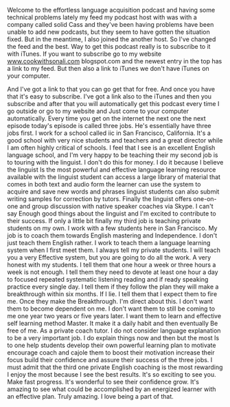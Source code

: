 Welcome to the effortless language acquisition podcast and having some technical problems lately my feed my podcast host with was with a company called solid Cass and they've been having problems have been unable to add new podcasts, but they seem to have gotten the situation fixed. But in the meantime, I also joined the another host. So I've changed the feed and the best. Way to get this podcast really is to subscribe to it with iTunes. If you want to subscribe go to my website www.cookwithsonali.com blogspot.com and the newest entry in the top has a link to my feed. But then also a link to iTunes we don't have iTunes on your computer. 

And I've got a link to that you can go get that for free. And once you have that it's easy to subscribe. I've got a link also to the iTunes and then you subscribe and after that you will automatically get this podcast every time I go outside or go to my website and Just come to your computer automatically. Every time you get on the internet the next one the next episode today's episode is called three jobs. He's essentially have three jobs first. I work for a school called iic in San Francisco, California. It's a good school with very nice students and teachers and a great director while I am often highly critical of schools. I feel that I see is an excellent English language school, and I'm very happy to be teaching their my second job is to touring with the linguist. I don't do this for money. I do it because I believe the linguist Is the most powerful and effective language learning resource available with the linguist student can access a large library of material that comes in both text and audio form the learner can use the system to acquire and save new words and phrases linguist students can also submit writing samples for correction by tutors. Finally the linguist offers one-on-one and group discussion with native speaker coaches via Skype. I can't say Enough good things about the linguist and I'm excited to contribute to their success. If only a little bit finally my third job is teaching private students on my own. I work with a few students here in San Francisco. My job is to coach them towards English mastering and Independence. I don't just teach them English rather. I work to teach them a language learning system when I first meet them. I always tell my private students. I will teach you a very Effective system, but you are going to do all the work. A very honest with my students. I tell them that one hour a week or three hours a week is not enough. I tell them they need to devote at least one hour a day to focused repeated systematic listening reading and if ready speaking practice every single day. I tell them if they follow the plan they will make a breakthrough within six months. If I lie. I tell them that I expect them to fire me. Once they make the Breakthrough. I'm direct about this. I don't want them to become dependent on me. I don't want them to still be coming to me one year two years or five years later. I want them to learn and effective self learning method Master. It make it a daily habit and then eventually Be free of me. As a private coach tutor. I do not consider language explanation to be a very important job. I do explain things now and then but the most Is to one help students develop their own powerful learning plan to motivate encourage coach and cajole them to boost their motivation increase their focus build their confidence and assure their success of the three jobs. I must admit that the third one private English coaching is the most rewarding I enjoy the most because I see the best results. It's so exciting to see you. Make fast progress. It's wonderful to see their confidence grow. It's amazing to see what could be accomplished by an energized learner with an effective plan. Truly amazing. I love being a part of that. 